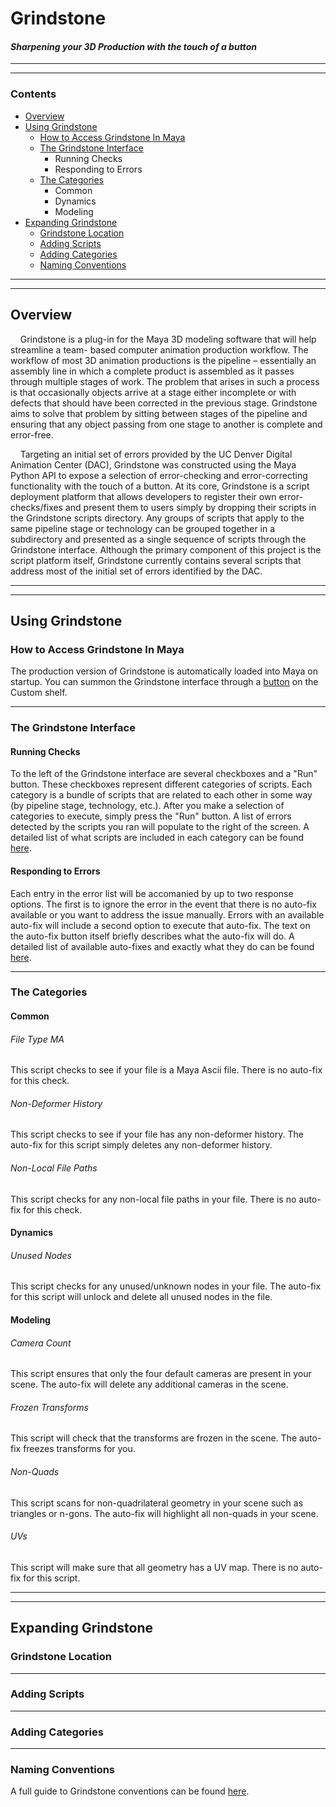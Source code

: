 # Grindstone
#### *Sharpening your 3D Production with the touch of a button*

******************************************************************************
******************************************************************************


### Contents
- [Overview](https://github.com/sadams115/Grindstone/blob/master/README.md#overview)
- [Using Grindstone](https://github.com/sadams115/Grindstone/blob/master/README.md#using-grindstone)
  - [How to Access Grindstone In Maya](https://github.com/sadams115/Grindstone/blob/master/README.md#how-to-access-grindstone-in-maya)
  - [The Grindstone Interface](https://github.com/sadams115/Grindstone/blob/master/README.md#the-grindstone-interface)
    - Running Checks
    - Responding to Errors
  - [The Categories](https://github.com/sadams115/Grindstone/blob/master/README.md#the-categories)
    - Common
    - Dynamics
    - Modeling
- [Expanding Grindstone](https://github.com/sadams115/Grindstone/blob/master/README.md#expanding-grindstone)
  - [Grindstone Location](https://github.com/sadams115/Grindstone/blob/master/README.md#grindstone-location)
  - [Adding Scripts](https://github.com/sadams115/Grindstone/blob/master/README.md#adding-scripts)
  - [Adding Categories](https://github.com/sadams115/Grindstone/blob/master/README.md#adding-categories)
  - [Naming Conventions](https://github.com/sadams115/Grindstone/blob/master/README.md#naming-conventions)
  
******************************************************************************
******************************************************************************

## Overview
&nbsp;&nbsp;&nbsp;&nbsp;Grindstone is a plug-in for the Maya 3D modeling software that will help streamline a team- based 
computer animation production workflow. The workflow of most 3D animation productions is the 
pipeline – essentially an assembly line in which a complete product is assembled as it passes 
through multiple stages of work. The problem that arises in such a process is that occasionally 
objects arrive at a stage either incomplete or with defects that should have been corrected in the 
previous stage. Grindstone aims to solve that problem by sitting between stages of the pipeline and 
ensuring that any object passing from one stage to another is complete and error-free.

&nbsp;&nbsp;&nbsp;&nbsp;Targeting an initial set of errors provided by the UC Denver Digital Animation Center (DAC), 
Grindstone was constructed using the Maya Python API to expose a selection of error-checking and 
error-correcting functionality with the touch of a button. At its core, Grindstone is a script 
deployment platform that allows developers to register their own error-checks/fixes and present 
them to users simply by dropping their scripts in the Grindstone scripts directory. Any groups of 
scripts that apply to the same pipeline stage or technology can be grouped together in a 
subdirectory and presented as a single sequence of scripts through the Grindstone interface.
Although the primary component of this project is the script platform itself, Grindstone currently
contains several scripts that address most of the initial set of errors identified by the DAC.

******************************************************************************
******************************************************************************

## Using Grindstone

### How to Access Grindstone In Maya
The production version of Grindstone is automatically loaded into Maya on startup. You can summon the Grindstone interface through a [button](plug-ins/gs_assets/GS_icon.png) on the Custom shelf.

******************************************************************************

### The Grindstone Interface

#### Running Checks
To the left of the Grindstone interface are several checkboxes and a "Run" button. These checkboxes represent different categories of scripts. Each category is a bundle of scripts that are related to each other in some way (by pipeline stage, technology, etc.). After you make a selection of categories to execute, simply press the "Run" button. A list of errors detected by the scripts you ran will populate to the right of the screen. A detailed list of what scripts are included in each category can be found [here](https://github.com/sadams115/Grindstone/blob/master/README.md#the-categories).

#### Responding to Errors
Each entry in the error list will be accomanied by up to two response options. The first is to ignore the error in the event that there is no auto-fix available or you want to address the issue manually. Errors with an available auto-fix will include a second option to execute that auto-fix. The text on the auto-fix button itself briefly describes what the auto-fix will do. A detailed list of available auto-fixes and exactly what they do can be found [here](https://github.com/sadams115/Grindstone/blob/master/README.md#the-categories).

******************************************************************************

### The Categories

#### **Common**

###### File Type MA
This script checks to see if your file is a Maya Ascii file. There is no auto-fix for this check.

###### Non-Deformer History
This script checks to see if your file has any non-deformer history. The auto-fix for this script simply deletes any non-deformer history.

###### Non-Local File Paths
This script checks for any non-local file paths in your file. There is no auto-fix for this check.

#### **Dynamics**

###### Unused Nodes
This script checks for any unused/unknown nodes in your file. The auto-fix for this script will unlock and delete all unused nodes in the file.

#### **Modeling**

###### Camera Count
This script ensures that only the four default cameras are present in your scene. The auto-fix will delete any additional cameras in the scene.

###### Frozen Transforms
This script will check that the transforms are frozen in the scene. The auto-fix freezes transforms for you.

###### Non-Quads
This script scans for non-quadrilateral geometry in your scene such as triangles or n-gons. The auto-fix will highlight all non-quads in your scene.

###### UVs
This script will make sure that all geometry has a UV map. There is no auto-fix for this script.

******************************************************************************
******************************************************************************

## Expanding Grindstone

### Grindstone Location

******************************************************************************

### Adding Scripts

******************************************************************************

### Adding Categories

******************************************************************************

### Naming Conventions
A full guide to Grindstone conventions can be found [here](references/Grindstone_Naming_Conventions.txt).

